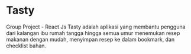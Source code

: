 # Tasty
Group Project - React Js
Tasty adalah aplikasi yang membantu pengguna dari kalangan ibu rumah tangga hingga semua umur menemukan resep makanan dengan mudah, menyimpan resep ke dalam bookmark, dan checklist bahan.